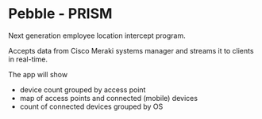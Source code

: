 # Pebble - PRISM

Next generation employee location intercept program.

Accepts data from Cisco Meraki systems manager and streams it to clients in real-time.

The app will show

 - device count grouped by access point
 - map of access points and connected (mobile) devices
 - count of connected devices grouped by OS
